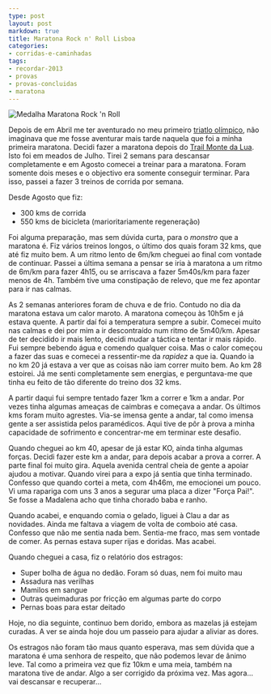 ```yaml
---
type: post
layout: post
markdown: true
title: Maratona Rock n' Roll Lisboa
categories:
- corridas-e-caminhadas
tags:
- recordar-2013
- provas
- provas-concluidas
- maratona
---
```


![Medalha Maratona Rock 'n Roll](https://lh3.googleusercontent.com/-5hbVZf9R8l8/UlJ2D-JtCPI/AAAAAAAAf7Y/xM13I27MkVY/s640/20131004_151134.jpg)

Depois de em Abril me ter aventurado no meu primeiro [triatlo olímpico](http://www.arzebiu.com/2013/04/29/triatlo-olimpico-do-estoril/),
não imaginava que me fosse aventurar mais tarde naquela que foi a minha primeira maratona.
Decidi fazer a maratona depois do [Trail Monte da Lua](http://www.arzebiu.com/2013/07/14/trip-trail-monte-da-lua/). Isto foi em
meados de Julho. Tirei 2 semans para descansar completamente e em Agosto comecei
a treinar para a maratona. Foram somente dois meses e o objectivo era somente
conseguir terminar. Para isso, passei a fazer 3 treinos de corrida por semana.

Desde Agosto que fiz:

* 300 kms de corrida
* 550 kms de bicicleta (marioritariamente regeneração)

Foi alguma preparação, mas sem dúvida curta, para o _monstro_ que a maratona é.
Fiz vários treinos longos, o último dos quais foram 32 kms, que até fiz muito bem.
A um ritmo lento de 6m/km cheguei ao final com vontade de continuar. Passei a última
semana a pensar se iria à maratona a um ritmo de 6m/km para fazer 4h15, ou se
arriscava a fazer 5m40s/km para fazer menos de 4h. Também tive uma constipação
de relevo, que me fez apontar para ir nas calmas.

As 2 semanas anteriores foram de chuva e de frio. Contudo no dia da maratona
estava um calor maroto. A maratona começou às 10h5m e já estava quente. A partir
daí foi a temperatura sempre a subir. Comecei muito nas calmas e dei por mim
a ir descontraído num ritmo de 5m40/km. Apesar de ter decidido ir mais lento,
decidi mudar a táctica e tentar ir mais rápido. Fui sempre bebendo água e
comendo qualquer coisa. Mas o calor começou a fazer das suas e comecei a ressentir-me
da _rapidez_ a que ia. Quando ia no km 20 já estava a ver que as coisas não iam
correr muito bem. Ao km 28 estoirei. Já me senti completamente sem energias,
e perguntava-me que tinha eu feito de tão diferente do treino dos 32 kms.

A partir daqui fui sempre tentado fazer 1km a correr e 1km a andar. Por vezes
tinha algumas ameaças de caimbras e começava a andar. Os últimos kms foram 
muito agrestes. Via-se imensa gente a andar, tal como imensa gente a ser
assistida pelos paramédicos. Aqui tive de pôr à prova a minha capacidade de
sofrimento e concentrar-me em terminar este desafio.

Quando cheguei ao km 40, apesar de já estar KO, ainda tinha algumas forças. Decidi
fazer este km a andar, para depois acabar a prova a correr. A parte final foi
muito gira. Aquela avenida central cheia de gente a apoiar ajudou a motivar.
Quando virei para a expo já sentia que tinha terminado. Confesso que quando
cortei a meta, com 4h46m, me emocionei um pouco. Vi uma rapariga com uns 3 anos
a segurar uma placa a dizer "Força Pai!". Se fosse a Madalena acho que tinha
chorado baba e ranho.

Quando acabei, e enquando comia o gelado, liguei à Clau a dar as novidades. Ainda
me faltava a viagem de volta de comboio até casa. Confesso que não me sentia nada
bem. Sentia-me fraco, mas sem vontade de comer. As pernas estava super rijas
e doridas. Mas acabei.

Quando cheguei a casa, fiz o relatório dos estragos:

* Super bolha de água no dedão. Foram só duas, nem foi muito mau
* Assadura nas verilhas
* Mamilos em sangue
* Outras queimaduras por fricção em algumas parte do corpo
* Pernas boas para estar deitado

Hoje, no dia seguinte, continuo bem dorido, embora as mazelas já estejam curadas.
A ver se ainda hoje dou um passeio para ajudar a aliviar as dores.

Os estragos não foram tão maus quanto esperava, mas sem dúvida que a maratona
é uma senhora de respeito, que não podemos levar de ânimo leve. Tal como a primeira
vez que fiz 10km e uma meia, também na maratona tive de andar. Algo a ser
corrigido da próxima vez. Mas agora... vai descansar e recuperar...
